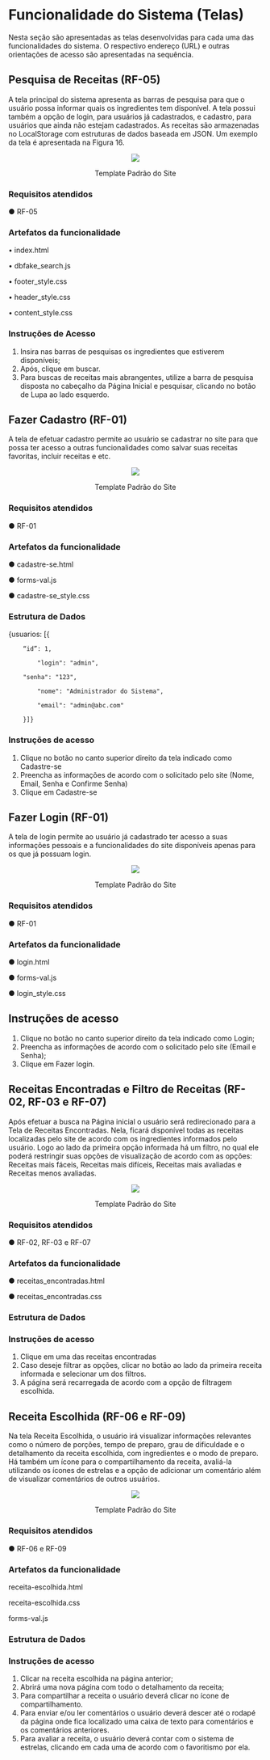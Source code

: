# Funcionalidade do Sistema (Telas)

Nesta seção são apresentadas as telas desenvolvidas para cada uma das funcionalidades do sistema. O respectivo endereço (URL) e outras orientações de acesso são apresentadas na sequência.

## Pesquisa de Receitas (RF-05)

A tela principal do sistema apresenta as barras de pesquisa para que o usuário possa informar quais os ingredientes tem disponível. A tela possui também a opção de login, para usuários já cadastrados, e cadastro, para usuários que ainda não estejam cadastrados. As receitas são armazenadas no LocalStorage com estruturas de dados baseada em JSON. Um exemplo da tela é apresentada na Figura 16.

<div align="center">
  <img src="img/UserFlow.jpg">
</div>

<p align="center">Template Padrão do Site</p>

### Requisitos atendidos

●  	RF-05 

### Artefatos da funcionalidade

•	index.html

•	dbfake_search.js

•	footer_style.css

•	header_style.css

•	content_style.css

### Instruções de Acesso

1. Insira nas barras de pesquisas os ingredientes que estiverem disponíveis;
2. Após, clique em buscar.
3. Para buscas de receitas mais abrangentes, utilize a barra de pesquisa disposta no cabeçalho da Página Inicial e pesquisar, clicando no botão de Lupa ao lado esquerdo.


## Fazer Cadastro (RF-01)

A tela de efetuar cadastro permite ao usuário se cadastrar no site para que possa ter acesso a outras funcionalidades como salvar suas receitas favoritas, incluir receitas e etc.

<div align="center">
  <img src="img/UserFlow.jpg">
</div>

<p align="center">Template Padrão do Site</p>

### Requisitos atendidos

●  	RF-01

### Artefatos da funcionalidade

●  	cadastre-se.html

●  	forms-val.js

●  	cadastre-se_style.css

### Estrutura de Dados

{usuarios: [{

		“id”: 1,
		
    		"login": "admin",
		
	 	"senha": "123",
		
    		"nome": "Administrador do Sistema",
		
    		"email": "admin@abc.com"
		
    	}]}
 
 ### Instruções de acesso
 
1. Clique no botão no canto superior direito da tela indicado como Cadastre-se
2. Preencha as informações de acordo com o solicitado pelo site (Nome, Email, Senha e Confirme Senha)
3. Clique em Cadastre-se


## Fazer Login (RF-01)

A tela de login permite ao usuário já cadastrado ter acesso a suas informações pessoais e a funcionalidades do site disponíveis apenas para os que já possuam login.

<div align="center">
  <img src="img/UserFlow.jpg">
</div>

<p align="center">Template Padrão do Site</p>

### Requisitos atendidos

●  	RF-01

### Artefatos da funcionalidade

●  	login.html

●  	forms-val.js

●  	login_style.css

## Instruções de acesso

1. Clique no botão no canto superior direito da tela indicado como Login;
2. Preencha as informações de acordo com o solicitado pelo site (Email e Senha);
3. Clique em Fazer login.


## Receitas Encontradas e Filtro de Receitas (RF-02, RF-03 e RF-07)

Após efetuar a busca na Página inicial o usuário será redirecionado para a Tela de Receitas Encontradas. Nela, ficará disponível todas as receitas localizadas pelo site de acordo com os ingredientes informados pelo usuário. Logo ao lado da primeira opção informada há um filtro, no qual ele poderá restringir suas opções de visualização de acordo com as opções: Receitas mais fáceis, Receitas mais difíceis, Receitas mais avaliadas e Receitas menos avaliadas.

<div align="center">
  <img src="img/UserFlow.jpg">
</div>

<p align="center">Template Padrão do Site</p>

### Requisitos atendidos

●  	RF-02,  RF-03 e RF-07
 

### Artefatos da funcionalidade

●  	receitas_encontradas.html

●  	receitas_encontradas.css

### Estrutura de Dados



### Instruções de acesso

1. Clique em uma das receitas encontradas 
2. Caso deseje filtrar as opções, clicar no botão ao lado da primeira receita informada e selecionar um dos filtros.
3. A página será recarregada de acordo com a opção de filtragem escolhida.


## Receita Escolhida (RF-06 e RF-09)

Na tela Receita Escolhida, o usuário irá visualizar informações relevantes como o número de porções, tempo de preparo, grau de dificuldade e o detalhamento da receita escolhida, com ingredientes e o modo de preparo. Há também um ícone para o compartilhamento da receita, avaliá-la utilizando os ícones de estrelas e a opção de adicionar um comentário além de visualizar comentários de outros usuários.

<div align="center">
  <img src="img/UserFlow.jpg">
</div>

<p align="center">Template Padrão do Site</p>

### Requisitos atendidos

●  	RF-06 e RF-09


### Artefatos da funcionalidade

receita-escolhida.html

receita-escolhida.css

forms-val.js

### Estrutura de Dados
 

 
### Instruções de acesso

1. Clicar na receita escolhida na página anterior;
2. Abrirá uma nova página com todo o detalhamento da receita;
3. Para compartilhar a receita o usuário deverá clicar no ícone de compartilhamento.
4. Para enviar e/ou ler comentários o usuário deverá descer até o rodapé da página onde fica localizado uma caixa de texto para comentários e os comentários anteriores.
5. Para avaliar a receita, o usuário deverá contar com o sistema de estrelas, clicando em cada uma de acordo com o favoritismo por ela.












